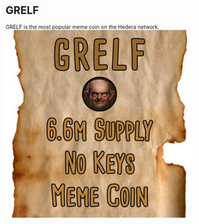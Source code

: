 # GRELF
GRELF is the most popular meme coin on the Hedera network.
![GRELF Brown Paper](Grelf_Flyer.png)
